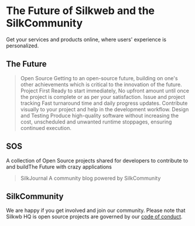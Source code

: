# The Future of Silkweb and the SilkCommunity

Get your services and products online, where users' experience is personalized.

## The Future

> Open Source
Getting to an open-source future, building on one's other achievements which is critical to the innovation of the future.
> Project First
Ready to start immediately, No upfront amount until once the project is complete or as per your satisfaction.
> Issue and project tracking
Fast turnaround time and daily progress updates. Contribute visually to your project and help in the development workflow.
> Design and Testing
Produce high-quality software without increasing the cost, unscheduled and unwanted runtime stoppages, ensuring continued execution.

## SOS

A collection of Open Source projects shared for developers to contribute to and buildThe Future with crazy applications

> SilkJournal
A community blog powered by SilkCommunity

## SilkCommunity

We are happy if you get involved and join our community. Please note that Silkwb HQ is open source projects are governed by our [code of conduct](https://github.com/silkwebhq/.github/blob/main/code-of-conduct.md).


